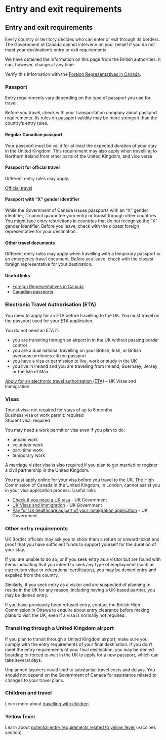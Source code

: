 # Entry and exit requirements

## Entry and exit requirements

Every country or territory decides who can enter or exit through its borders. The Government of Canada cannot intervene on your behalf if you do not meet your destination’s entry or exit requirements.

We have obtained the information on this page from the British authorities. It can, however, change at any time.

Verify this information with the [Foreign Representatives in Canada](https://www.international.gc.ca/protocol-protocole/reps.aspx?lang=eng).

### Passport

Entry requirements vary depending on the type of passport you use for travel.

Before you travel, check with your transportation company about passport requirements. Its rules on passport validity may be more stringent than the country’s entry rules.

#### Regular Canadian passport

Your passport must be valid for at least the expected duration of your stay in the United Kingdom. This requirement may also apply when travelling to Northern Ireland from other parts of the United Kingdom, and vice versa.

#### Passport for official travel

Different entry rules may apply.

[Official travel](https://www.canada.ca/en/immigration-refugees-citizenship/services/canadian-passports/official-travel.html)

#### Passport with “X” gender identifier

While the Government of Canada issues passports with an “X” gender identifier, it cannot guarantee your entry or transit through other countries. You might face entry restrictions in countries that do not recognize the “X” gender identifier. Before you leave, check with the closest foreign representative for your destination.

#### Other travel documents

Different entry rules may apply when travelling with a temporary passport or an emergency travel document. Before you leave, check with the closest foreign representative for your destination.

#### Useful links

* [Foreign Representatives in Canada](https://www.international.gc.ca/protocol-protocole/reps.aspx?lang=eng)
* [Canadian passports](http://www.canada.ca/passport)

### Electronic Travel Authorisation (ETA)

You need to apply for an ETA before travelling to the UK. You must travel on the passport used for your ETA application.

You do not need an ETA if:

* you are transiting through an airport in in the UK without passing border control
* you are a dual national travelling on your British, Irish, or British overseas territories citizen passport
* you have a visa or permission to live, work or study in the UK
* you live in Ireland and you are travelling from Ireland, Guernsey, Jersey or the Isle of Man

[Apply for an electronic travel authorisation (ETA)](https://www.gov.uk/guidance/apply-for-an-electronic-travel-authorisation-eta) – UK Visas and Immigration

### Visas

Tourist visa: not required for stays of up to 6 months  
Business visa or work permit: required  
Student visa: required

You may need a work permit or visa even if you plan to do:

* unpaid work
* volunteer work
* part-time work
* temporary work

A marriage visitor visa is also required if you plan to get married or register a civil partnership in the United Kingdom.

You must apply online for your visa before you travel to the UK. The High Commission of Canada in the United Kingdom, in London, cannot assist you in your visa application process. Useful links

* [Check if you need a UK visa](https://www.gov.uk/check-uk-visa) - UK Government
* [UK Visas and Immigration](https://www.gov.uk/government/organisations/uk-visas-and-immigration) - UK Government
* [Pay for UK healthcare as part of your immigration application](https://www.gov.uk/healthcare-immigration-application) - UK Government

### Other entry requirements

UK Border officials may ask you to show them a return or onward ticket and proof that you have sufficient funds to support yourself for the duration of your stay.

If you are unable to do so, or if you seek entry as a visitor but are found with items indicating that you intend to seek any type of employment (such as curriculum vitae or educational certificates), you may be denied entry and expelled from the country.

Similarly, if you seek entry as a visitor and are suspected of planning to reside in the UK for any reason, including having a UK-based partner, you may be denied entry.

If you have previously been refused entry, contact the British High Commission in Ottawa to enquire about entry clearance before making plans to visit the UK, even if a visa is normally not required.

### Transiting through a United Kingdom airport

If you plan to transit through a United Kingdom airport, make sure you comply with the entry requirements of your final destination. If you don’t meet the entry requirements of your final destination, you may be denied boarding or forced to wait in the UK to apply for a new passport, which can take several days.

Unplanned layovers could lead to substantial travel costs and delays. You should not depend on the Government of Canada for assistance related to changes to your travel plans.

### Children and travel

Learn more about [travelling with children](http://travel.gc.ca/travelling/children).

### Yellow fever

Learn about [potential entry requirements related to yellow fever](#health) (vaccines section).